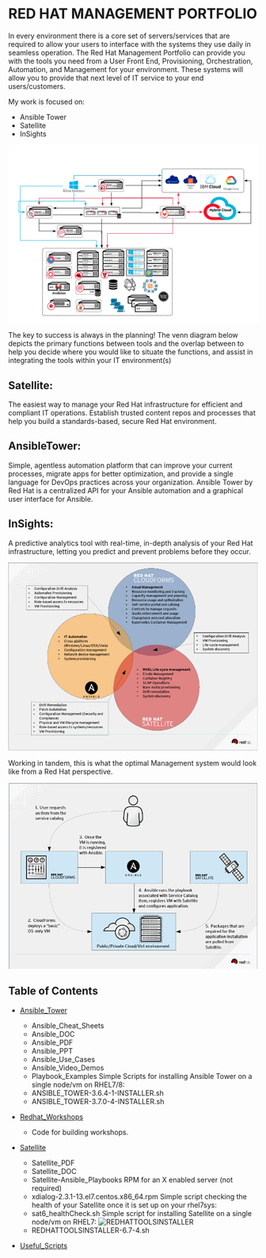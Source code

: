 # RED HAT MANAGEMENT PORTFOLIO
In every environment there is a core set of servers/services that are required to allow your users to interface with the systems they use daily in seamless operation. The Red Hat Management Portfolio can provide you with the tools you need from a User Front End, Provisioning, Orchestration, Automation, and Management for your environment. These systems will allow you to provide that next level of IT service to your end users/customers. 

My work is focused on: 
* Ansible Tower
* Satellite
* InSights

![Red_Hat_Management](./Red_Hat_Management.png)

The key to success is always in the planning! The venn diagram below depicts the primary functions between tools and the overlap between to help you decide where you would like to situate the functions, and assist in integrating the tools within your IT environment(s) 
## Satellite: 
The easiest way to manage your Red Hat infrastructure for efficient and compliant IT operations. Establish trusted content repos and processes that help you build a standards-based, secure Red Hat environment. 

## AnsibleTower: 
Simple, agentless automation platform that can improve your current processes, migrate apps for better optimization, and provide a single language for DevOps practices across your organization. Ansible Tower by Red Hat is a centralized API for your Ansible automation and a graphical user interface for Ansible.

## InSights: 
A predictive analytics tool with real-time, in-depth analysis of your Red Hat infrastructure, letting you predict and prevent problems before they occur.

![Portfolio_Overlap](./RedHat_Management_Portfolio.png)

Working in tandem, this is what the optimal Management system would look like from a Red Hat perspective.

![E2E_Management_Portfolio](./E2E_RedHat_Management_Portfolio.png)

## Table of Contents
* [Ansible_Tower](#Ansible_Tower)
  * Ansible_Cheat_Sheets
  * Ansible_DOC
  * Ansible_PDF
  * Ansible_PPT
  * Ansible_Use_Cases
  * Ansible_Video_Demos
  * Playbook_Examples
  Simple Scripts for installing Ansible Tower on a single node/vm on RHEL7/8:
  * ANSIBLE_TOWER-3.6.4-1-INSTALLER.sh
  * ANSIBLE_TOWER-3.7.0-4-INSTALLER.sh
  
* [Redhat_Workshops](#Redhat_Workshops)
  * Code for building workshops.

* [Satellite](#Satellite)
  * Satellite_PDF
  * Satellite_DOC
  * Satellite-Ansible_Playbooks
  RPM for an X enabled server (not required) 
  * xdialog-2.3.1-13.el7.centos.x86_64.rpm
  Simple script checking the health of your Satellite once it is set up on your rhel7sys:
  * sat6_healthCheck.sh
  Simple script for installing Satellite on a single node/vm on RHEL7:
![REDHATTOOLSINSTALLER](./PNG/REDHATTOOLSINSTALLER-6.7.png)
  * REDHATTOOLSINSTALLER-6.7-4.sh
  
* [Useful_Scripts](#Useful_Scripts)
